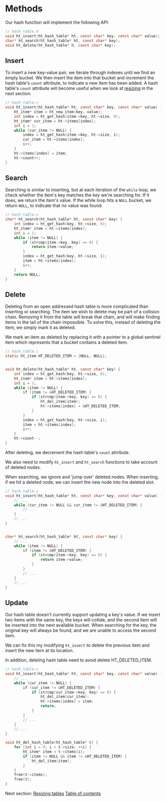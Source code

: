 # Methods

Our hash function will implement the following API:

```c
// hash_table.h
void ht_insert(ht_hash_table* ht, const char* key, const char* value);
char* ht_search(ht_hash_table* ht, const char* key);
void ht_delete(ht_hash_table* h, const char* key);
```

## Insert

To insert a new key-value pair, we iterate through indexes until we find an
empty bucket. We then insert the item into that bucket and increment the hash
table's `count` attribute, to indicate a new item has been added. A hash table's
`count` attribute will become useful when we look at [resizing](/06-resizing) in
the next section.

```c
// hash_table.c
void ht_insert(ht_hash_table* ht, const char* key, const char* value) {
    ht_item* item = ht_new_item(key, value);
    int index = ht_get_hash(item->key, ht->size, 0);
    ht_item* cur_item = ht->items[index];
    int i = 1;
    while (cur_item != NULL) {
        index = ht_get_hash(item->key, ht->size, i);
        cur_item = ht->items[index];
        i++;
    }
    ht->items[index] = item;
    ht->count++;
}
```

## Search

Searching is similar to inserting, but at each iteration of the `while` loop,
we check whether the item's key matches the key we're searching for. If it does,
we return the item's value. If the while loop hits a `NULL` bucket, we return
`NULL`, to indicate that no value was found.

```c
// hash_table.c
char* ht_search(ht_hash_table* ht, const char* key) {
    int index = ht_get_hash(key, ht->size, 0);
    ht_item* item = ht->items[index];
    int i = 1;
    while (item != NULL) {
        if (strcmp(item->key, key) == 0) {
            return item->value;
        }
        index = ht_get_hash(key, ht->size, i);
        item = ht->items[index];
        i++;
    }
    return NULL;
}
```

## Delete

Deleting from an open addressed hash table is more complicated than inserting or
searching. The item we wish to delete may be part of a collision chain. Removing
it from the table will break that chain, and will make finding items in the tail
of the chain impossible. To solve this, instead of deleting the item, we
simply mark it as deleted.

We mark an item as deleted by replacing it with a pointer to a global sentinel
item which represents that a bucket contains a deleted item.

```c
// hash_table.c
static ht_item HT_DELETED_ITEM = {NULL, NULL};


void ht_delete(ht_hash_table* ht, const char* key) {
    int index = ht_get_hash(key, ht->size, 0);
    ht_item* item = ht->items[index];
    int i = 1;
    while (item != NULL) {
        if (item != &HT_DELETED_ITEM) {
            if (strcmp(item->key, key) == 0) {
                ht_del_item(item);
                ht->items[index] = &HT_DELETED_ITEM;
            }
        }
        index = ht_get_hash(key, ht->size, i);
        item = ht->items[index];
        i++;
    }
    ht->count--;
}
```
After deleting, we decrement the hash table's `count` attribute.

We also need to modify `ht_insert` and `ht_search` functions to take account of
deleted nodes.

When searching, we ignore and 'jump over' deleted nodes. When inserting, if we
hit a deleted node, we can insert the new node into the deleted slot.

```c
// hash_table.c
void ht_insert(ht_hash_table* ht, const char* key, const char* value) {
    // ...
    while (cur_item != NULL && cur_item != &HT_DELETED_ITEM) {
        // ...
    }
    // ...
}


char* ht_search(ht_hash_table* ht, const char* key) {
    // ...
    while (item != NULL) {
        if (item != &HT_DELETED_ITEM) {
            if (strcmp(item->key, key) == 0) {
                return item->value;
            }
        }
        // ...
    }
    // ...
}
```

## Update

Our hash table doesn't currently support updating a key's value. If we insert
two items with the same key, the keys will collide, and the second item will be
inserted into the next available bucket. When searching for the key, the
original key will always be found, and we are unable to access the second item.

We can fix this my modifying `ht_insert` to delete the previous item and insert
the new item at its location.

In addition, deleling hash table need to avoid delete HT_DELETED_ITEM.

```c
// hash_table.c
void ht_insert(ht_hash_table* ht, const char* key, const char* value) {
    // ...
    while (cur_item != NULL) {
        if (cur_item != &HT_DELETED_ITEM) {
            if (strcmp(cur_item->key, key) == 0) {
                ht_del_item(cur_item);
                ht->items[index] = item;
                return;
            }
        }
        // ...
    }
    // ...
}

void ht_del_hash_table(ht_hash_table* t) {
    for (int i = 0; i < t->size; ++i) {
        ht_item* item = t->items[i];
        if (item != NULL && item != &HT_DELETED_ITEM) {
            ht_del_item(item);
        }
    }
    free(t->items);
    free(t);
}
```

Next section: [Resizing tables](/06-resizing)
[Table of contents](https://github.com/jamesroutley/write-a-hash-table#contents)
